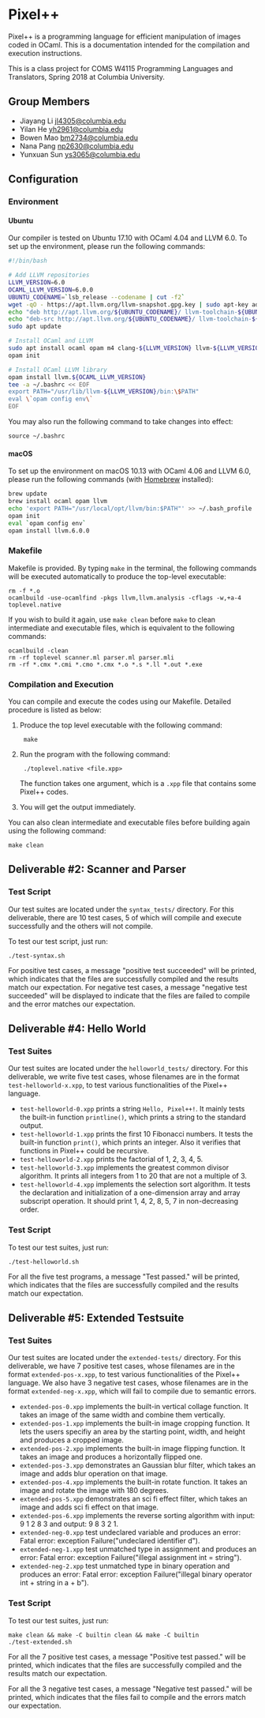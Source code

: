 # Pixel++

Pixel++ is a programming language for efficient manipulation of images coded in OCaml. This is a documentation intended for the compilation and execution instructions.

This is a class project for COMS W4115 Programming Languages and Translators, Spring 2018 at Columbia University.

## Group Members

- Jiayang Li	jl4305@columbia.edu
- Yilan He	yh2961@columbia.edu
- Bowen Mao	bm2734@columbia.edu
- Nana Pang	np2630@columbia.edu
- Yunxuan Sun	ys3065@columbia.edu

## Configuration

### Environment

#### Ubuntu

Our compiler is tested on Ubuntu 17.10 with OCaml 4.04 and LLVM 6.0. To set up the environment, please run the following commands:

```bash
#!/bin/bash 

# Add LLVM repositories
LLVM_VERSION=6.0
OCAML_LLVM_VERSION=6.0.0
UBUNTU_CODENAME=`lsb_release --codename | cut -f2`
wget -qO - https://apt.llvm.org/llvm-snapshot.gpg.key | sudo apt-key add -
echo "deb http://apt.llvm.org/${UBUNTU_CODENAME}/ llvm-toolchain-${UBUNTU_CODENAME}-${LLVM_VERSION} main" | sudo tee /etc/apt/sources.list.d/llvm-${LLVM_VERSION}.list
echo "deb-src http://apt.llvm.org/${UBUNTU_CODENAME}/ llvm-toolchain-${UBUNTU_CODENAME}-${LLVM_VERSION} main" | sudo tee -a /etc/apt/sources.list.d/llvm-${LLVM_VERSION}.list
sudo apt update

# Install OCaml and LLVM
sudo apt install ocaml opam m4 clang-${LLVM_VERSION} llvm-${LLVM_VERSION} llvm-${LLVM_VERSION}-runtime cmake pkg-config
opam init

# Install OCaml LLVM library
opam install llvm.${OCAML_LLVM_VERSION}
tee -a ~/.bashrc << EOF
export PATH="/usr/lib/llvm-${LLVM_VERSION}/bin:\$PATH"
eval \`opam config env\`
EOF
```

You may also run the following command to take changes into effect:

	source ~/.bashrc

#### macOS

To set up the environment on macOS 10.13 with OCaml 4.06 and LLVM 6.0, please run the following commands (with [Homebrew](https://brew.sh/) installed):

```bash
brew update
brew install ocaml opam llvm
echo 'export PATH="/usr/local/opt/llvm/bin:$PATH"' >> ~/.bash_profile
opam init
eval `opam config env`
opam install llvm.6.0.0
```

### Makefile

Makefile is provided. By typing `make` in the terminal, the following commands will be executed automatically to produce the top-level executable:

	rm -f *.o
	ocamlbuild -use-ocamlfind -pkgs llvm,llvm.analysis -cflags -w,+a-4 toplevel.native

If you wish to build it again, use `make clean` before `make` to clean intermediate and executable files, which is equivalent to the following commands:

	ocamlbuild -clean
	rm -rf toplevel scanner.ml parser.ml parser.mli
	rm -rf *.cmx *.cmi *.cmo *.cmx *.o *.s *.ll *.out *.exe

### Compilation and Execution

You can compile and execute the codes using our Makefile. Detailed procedure is listed as below:

1. Produce the top level executable with the following command:

		make

2. Run the program with the following command:
	
		./toplevel.native <file.xpp>

	The function takes one argument, which is a `.xpp` file that contains some Pixel++ codes.

3. You will get the output immediately.

You can also clean intermediate and executable files before building again using the following command:

	make clean

## Deliverable #2: Scanner and Parser

### Test Script

Our test suites are located under the `syntax_tests/` directory. For this deliverable, there are 10 test cases, 5 of which will compile and execute successfully and the others will not compile.

To test our test script, just run:
	
	./test-syntax.sh

For positive test cases, a message "positive test succeeded" will be printed, which indicates that the files are successfully compiled and the results match our expectation. For negative test cases, a message "negative test succeeded" will be displayed to indicate that the files are failed to compile and the error matches our expectation.

## Deliverable #4: Hello World

### Test Suites

Our test suites are located under the `helloworld_tests/` directory. For this deliverable, we write five test cases, whose filenames are in the format `test-helloworld-x.xpp`, to test various functionalities of the Pixel++ language.

- `test-helloworld-0.xpp` prints a string `Hello, Pixel++!`. It mainly tests the built-in function `printline()`, which prints a string to the standard output. 
- `test-helloworld-1.xpp` prints the first 10 Fibonacci numbers. It tests the built-in function `print()`, which prints an integer. Also it verifies that functions in Pixel++ could be recursive.
- `test-helloworld-2.xpp` prints the factorial of 1, 2, 3, 4, 5.
- `test-helloworld-3.xpp` implements the greatest common divisor algorithm. It prints all integers from 1 to 20 that are not a multiple of 3. 
- `test-helloworld-4.xpp` implements the selection sort algorithm. It tests the declaration and initialization of a one-dimension array and array subscript operation. It should print 1, 4, 2, 8, 5, 7 in non-decreasing order.

### Test Script

To test our test suites, just run:
	
	./test-helloworld.sh

For all the five test programs, a message "Test passed." will be printed, which indicates that the files are successfully compiled and the results match our expectation. 

## Deliverable #5: Extended Testsuite

### Test Suites

Our test suites are located under the `extended-tests/` directory. For this deliverable, we have 7 positive test cases, whose filenames are in the format `extended-pos-x.xpp`, to test various functionalities of the Pixel++ language. We also have 3 negative test cases, whose filenames are in the format `extended-neg-x.xpp`, which will fail to compile due to semantic errors.

- `extended-pos-0.xpp` implements the built-in vertical collage function. It takes an image of the same width and combine them vertically. 
- `extended-pos-1.xpp` implements the built-in image cropping function. It lets the users specifiy an area by the starting point, width, and height and produces a cropped image.
- `extended-pos-2.xpp` implements the built-in image flipping function. It takes an image and produces a horizontally flipped one.
- `extended-pos-3.xpp` demonstrates an Gaussian blur filter, which takes an image and adds blur operation on that image. 
- `extended-pos-4.xpp` implements the built-in rotate function. It takes an image and rotate the image with 180 degrees.
- `extended-pos-5.xpp` demonstrates an sci fi effect filter, which takes an image and adds sci fi effect on that image. 
- `extended-pos-6.xpp` implements the reverse sorting algorithm with input: 9 1 2 8 3 and output: 9 8 3 2 1.
- `extended-neg-0.xpp` test undeclared variable and produces an error: Fatal error: exception Failure("undeclared identifier d").
- `extended-neg-1.xpp` test unmatched type in assignment and produces an error: Fatal error: exception Failure("illegal assignment int = string").   
- `extended-neg-2.xpp` test unmatched type in binary operation and produces an error: Fatal error: exception Failure("illegal binary operator int + string in a + b").  

### Test Script

To test our test suites, just run:

```
make clean && make -C builtin clean && make -C builtin
./test-extended.sh
```

For all the 7 positive test cases, a message "Positive test passed." will be printed, which indicates that the files are successfully compiled and the results match our expectation. 

For all the 3 negative test cases, a message "Negative test passed." will be printed, which indicates that the files fail to compile and the errors match our expectation.
